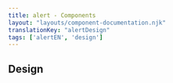 ```yaml
---
title: alert - Components
layout: "layouts/component-documentation.njk"
translationKey: "alertDesign"
tags: ['alertEN', 'design']
---
```


## Design
